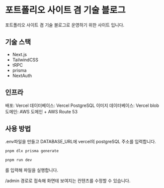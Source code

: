 # 포트폴리오 사이트 겸 기술 블로그

포트폴리오 사이트 겸 기술 블로그로 운영하기 위한 사이트 입니다.

## 기술 스택

- Next.js
- TailwindCSS
- tRPC
- prisma
- NextAuth

## 인프라

배포: Vercel
데이터베이스: Vercel PostgreSQL
이미지 데이터베이스: Vercel blob
도메인: AWS 도메인 + AWS Route 53

## 사용 방법

.env파일을 만들고 DATABASE_URL에 vercel의 postgreSQL 주소를 입력합니다.

```sh
pnpm dlx prisma generate

pnpm run dev
```

를 입력해 파일을 실행합니다.

/admin 경로로 접속해 화면테 보여지는 컨텐츠를 수정할 수 있습니다.

